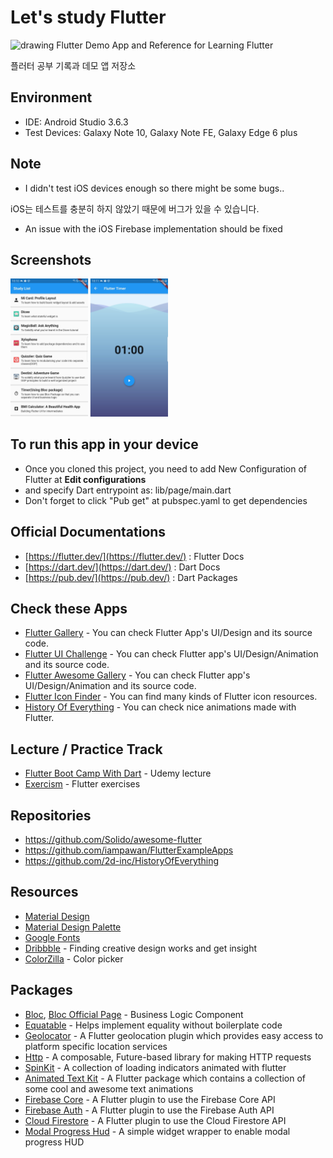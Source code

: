 # Let's study Flutter
<img src="https://flutter.dev/assets/flutter-lockup-1caf6476beed76adec3c477586da54de6b552b2f42108ec5bc68dc63bae2df75.png" alt="drawing" width="50%"/>
Flutter Demo App and Reference for Learning Flutter

플러터 공부 기록과 데모 앱 저장소

## Environment
- IDE: Android Studio 3.6.3
- Test Devices: Galaxy Note 10, Galaxy Note FE, Galaxy Edge 6 plus

## Note
- I didn't test iOS devices enough so there might be some bugs..

iOS는 테스트를 충분히 하지 않았기 때문에 버그가 있을 수 있습니다.
- An issue with the iOS Firebase implementation should be fixed

## Screenshots
<img src="images/screenshot.jpg" alt="drawing" width="50%"/>

## To run this app in your device
- Once you cloned this project, you need to add New Configuration of Flutter at **Edit configurations**
- and specify Dart entrypoint as: lib/page/main.dart
- Don't forget to click "Pub get" at pubspec.yaml to get dependencies

## Official Documentations
- [https://flutter.dev/](https://flutter.dev/) : Flutter Docs
- [https://dart.dev/](https://dart.dev/) : Dart Docs
- [https://pub.dev/](https://pub.dev/) : Dart Packages

## Check these Apps
- [Flutter Gallery](https://play.google.com/store/apps/details?id=io.flutter.demo.gallery) - You can check Flutter App's UI/Design and its source code.
- [Flutter UI Challenge](https://play.google.com/store/apps/details?id=com.popupbits.flutteruichallenges) - You can check Flutter app's  UI/Design/Animation and its source code.
- [Flutter Awesome Gallery](https://play.google.com/store/apps/details?id=flutter.awesome.gallery) - You can check Flutter app's UI/Design/Animation and its source code.
- [Flutter Icon Finder](https://play.google.com/store/apps/details?id=com.tachyonfactory.icon_finder) - You can find many kinds of Flutter icon resources.
- [History Of Everything](https://play.google.com/store/apps/details?id=com.twodimensions.timeline) - You can check nice animations made with Flutter.

## Lecture / Practice Track
- [Flutter Boot Camp With Dart](https://www.udemy.com/course/flutter-bootcamp-with-dart/) - Udemy lecture
- [Exercism](https://exercism.io/my/tracks/dart) - Flutter exercises

## Repositories
- https://github.com/Solido/awesome-flutter
- https://github.com/iampawan/FlutterExampleApps
- https://github.com/2d-inc/HistoryOfEverything

## Resources
- [Material Design](https://material.io/)
- [Material Design Palette](https://www.materialpalette.com/)
- [Google Fonts](https://fonts.google.com/)
- [Dribbble](https://dribbble.com/) - Finding creative design works and get insight
- [ColorZilla](https://www.colorzilla.com) - Color picker

## Packages
- [Bloc](https://bloclibrary.dev/#/), [Bloc Official Page](https://bloclibrary.dev/#/) - Business Logic Component
- [Equatable](https://pub.dev/packages/equatable) - Helps implement equality without boilerplate code
- [Geolocator](https://pub.dev/packages/geolocator) - A Flutter geolocation plugin which provides easy access to platform specific location services
- [Http](https://pub.dev/packages/http) - A composable, Future-based library for making HTTP requests
- [SpinKit](https://pub.dev/packages/flutter_spinkit) - A collection of loading indicators animated with flutter
- [Animated Text Kit](https://pub.dev/packages/animated_text_kit) - A Flutter package which contains a collection of some cool and awesome text animations
- [Firebase Core](https://pub.dev/packages/firebase_core) - A Flutter plugin to use the Firebase Core API
- [Firebase Auth](https://pub.dev/packages/firebase_auth) - A Flutter plugin to use the Firebase Auth API
- [Cloud Firestore](https://pub.dev/packages/cloud_firestore) - A Flutter plugin to use the Cloud Firestore API
- [Modal Progress Hud](https://pub.dev/packages/modal_progress_hud) - A simple widget wrapper to enable modal progress HUD
